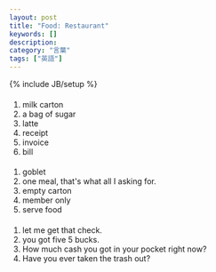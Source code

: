 ```yaml
---
layout: post
title: "Food: Restaurant"
keywords: []
description: 
category: "言葉"
tags: ["英語"]
---
```

{% include JB/setup %}


####
1. milk carton
2. a bag of sugar
3. latte
4. receipt
5. invoice
6. bill

####
1. goblet
2. one meal, that's what all I asking for. 
3. empty carton
4. member only
5. serve food


####
1. let me get that check.
2. you got five 5 bucks.
3. How much cash you got in your pocket right now?
4. Have you ever taken the trash out?
